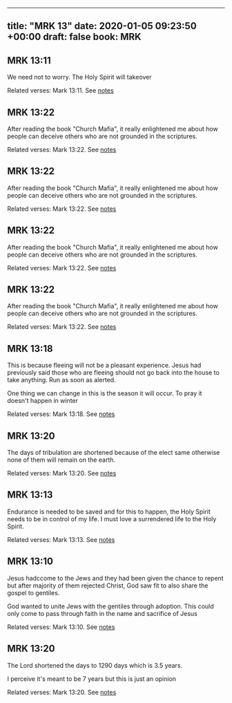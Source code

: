 
---
title: "MRK 13"
date: 2020-01-05 09:23:50 +00:00
draft: false
book: MRK
---

## MRK 13:11

We need not to worry. The Holy Spirit will takeover

Related verses: Mark 13:11. See [notes](https://my.bible.com/notes/3334976935448797635)


## MRK 13:22

After reading the book "Church Mafia", it really enlightened me about how people can deceive others who are not grounded in the scriptures.

Related verses: Mark 13:22. See [notes](https://my.bible.com/notes/3327035613513507190)


## MRK 13:22

After reading the book "Church Mafia", it really enlightened me about how people can deceive others who are not grounded in the scriptures.

Related verses: Mark 13:22. See [notes](https://my.bible.com/notes/3327005354051232002)


## MRK 13:22

After reading the book "Church Mafia", it really enlightened me about how people can deceive others who are not grounded in the scriptures.

Related verses: Mark 13:22. See [notes](https://my.bible.com/notes/3326987486391689281)


## MRK 13:22

After reading the book "Church Mafia", it really enlightened me about how people can deceive others who are not grounded in the scriptures.

Related verses: Mark 13:22. See [notes](https://my.bible.com/notes/3326962094880580536)


## MRK 13:18

This is because fleeing will not be a pleasant experience. Jesus had previously said those who are fleeing should not go back into the house to take anything. Run as soon as alerted.

One thing we can change in this is the season it will occur. To pray it doesn't happen in winter

Related verses: Mark 13:18. See [notes](https://my.bible.com/notes/3326950646418760589)


## MRK 13:20

The days of tribulation are shortened because of the elect same otherwise none of them will remain on the earth.

Related verses: Mark 13:20. See [notes](https://my.bible.com/notes/3326949813975245704)


## MRK 13:13

Endurance is needed to be saved and for this to happen, the Holy Spirit needs to be in control of my life. I must love a surrendered life to the Holy Spirit.

Related verses: Mark 13:13. See [notes](https://my.bible.com/notes/3326948636273402749)


## MRK 13:10

Jesus hadccome to the Jews and they had been given the chance to repent but after majority of them rejected Christ, God saw fit to also share the gospel to gentiles.

God wanted to unite Jews with the gentiles through adoption. This could only come to pass through faith in the name and sacrifice of Jesus

Related verses: Mark 13:10. See [notes](https://my.bible.com/notes/3326947618659754873)


## MRK 13:20

The Lord shortened the days to 1290 days which is 3.5 years.

I perceive it's meant to be 7 years but this is just an opinion

Related verses: Mark 13:20. See [notes](https://my.bible.com/notes/3184919749902197636)

